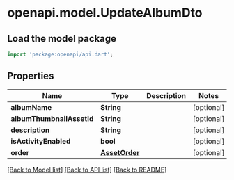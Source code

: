 # openapi.model.UpdateAlbumDto

## Load the model package
```dart
import 'package:openapi/api.dart';
```

## Properties
Name | Type | Description | Notes
------------ | ------------- | ------------- | -------------
**albumName** | **String** |  | [optional] 
**albumThumbnailAssetId** | **String** |  | [optional] 
**description** | **String** |  | [optional] 
**isActivityEnabled** | **bool** |  | [optional] 
**order** | [**AssetOrder**](AssetOrder.md) |  | [optional] 

[[Back to Model list]](../README.md#documentation-for-models) [[Back to API list]](../README.md#documentation-for-api-endpoints) [[Back to README]](../README.md)


